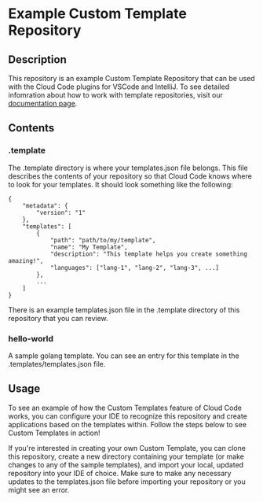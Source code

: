 # Example Custom Template Repository
## Description
This repository is an example Custom Template Repository that can be used with the Cloud Code plugins for VSCode and IntelliJ. To see detailed infomration about how to work with template repositories, visit our [documentation page](https://docs.google.com/document/d/1osOg8ch_b2F_eOGJzKsutPUbLeQCKO96Llq1v5DQ8j4/edit?usp=sharing).

## Contents
### .template
The .template directory is where your templates.json file belongs. This file describes the contents of your repository so that Cloud Code knows where to look for your templates. It should look something like the following:
```
{
    "metadata": {
        "version": "1"
    },
    "templates": [
        {
            "path": "path/to/my/template",
            "name": "My Template",
            "description": "This template helps you create something amazing!",
            "languages": ["lang-1", "lang-2", "lang-3", ...]
        },
        ...
    ]
}
```
There is an example templates.json file in the .template directory of this repository that you can review.

### hello-world
A sample golang template. You can see an entry for this template in the .templates/templates.json file.

## Usage
To see an example of how the Custom Templates feature of Cloud Code works, you can configure your IDE to recognize this repository and create applications based on the templates within. Follow the steps below to see Custom Templates in action!

If you're interested in creating your own Custom Template, you can clone this repository, create a new directory containing your template (or make changes to any of the sample templates), and import your local, updated repository into your IDE of choice. Make sure to make any necessary updates to the templates.json file before importing your repository or you might see an error.
